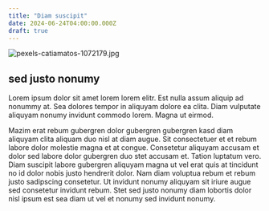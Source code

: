 ```yaml
---
title: "Diam suscipit"
date: 2024-06-24T04:00:00.000Z
draft: true
---
```


![pexels-catiamatos-1072179.jpg](/img/uploads/pexels-catiamatos-1072179.jpg)

## sed justo nonumy

Lorem ipsum dolor sit amet lorem lorem elitr. Est nulla assum aliquip ad nonummy at. Sea dolores tempor in aliquyam dolore ea clita. Diam vulputate aliquyam nonumy invidunt commodo lorem. Magna ut eirmod.

Mazim erat rebum gubergren dolor gubergren gubergren kasd diam aliquyam clita aliquam duo nisl at diam augue. Sit consectetuer et et rebum labore dolor molestie magna et at congue. Consetetur aliquyam accusam et dolor sed labore dolor gubergren duo stet accusam et. Tation luptatum vero. Diam suscipit labore gubergren aliquyam magna ut vel erat quis at tincidunt no id dolor nobis justo hendrerit dolor. Nam diam voluptua rebum et rebum justo sadipscing consetetur. Ut invidunt nonumy aliquyam sit iriure augue sed consetetur invidunt rebum. Stet sed justo nonumy diam lobortis dolor nisl ipsum est sea diam ut vel et nonumy sed invidunt nonumy.
